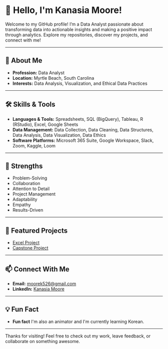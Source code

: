 # 👋 Hello, I'm Kanasia Moore!

Welcome to my GitHub profile! I’m a Data Analyst passionate about transforming data into actionable insights and making a positive impact through analytics. Explore my repositories, discover my projects, and connect with me!

---

## 🚀 About Me
- **Profession:** Data Analyst
- **Location:** Myrtle Beach, South Carolina
- **Interests:** Data Analysis, Visualization, and Ethical Data Practices

---

## 🛠️ Skills & Tools
- **Languages & Tools:** Spreadsheets, SQL (BigQuery), Tableau, R (RStudio), Excel, Google Sheets
- **Data Management:** Data Collection, Data Cleaning, Data Structures, Data Analysis, Data Visualization, Data Ethics
- **Software Platforms:** Microsoft 365 Suite, Google Workspace, Slack, Zoom, Kaggle, Loom

---

## 💪 Strengths
- Problem-Solving
- Collaboration
- Attention to Detail
- Project Management
- Adaptability
- Empathy
- Results-Driven

---

## 🌟 Featured Projects
- [Excel Project](https://github.com/Kanasia-Moore/Excel-Project-Coming-Soon-.git) 
- [Capstone Project](https://github.com/Kanasia-Moore/Capstone-Project-Coming-Soon-.git) 

---

## 📫 Connect With Me
- **Email:** moorek526@gmail.com
- **LinkedIn:** [Kanasia Moore](https://www.linkedin.com/in/kanasia-moore-a77063197)

---

## 💡 Fun Fact
- **Fun fact** I'm also an animator and I'm currently learning Korean.

---

Thanks for visiting! Feel free to check out my work, leave feedback, or collaborate on something awesome.
